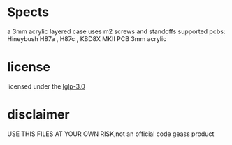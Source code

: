 # Spects
a 3mm acrylic layered case 
uses m2 screws and standoffs
supported pcbs: Hineybush H87a , H87c , KBD8X MKII PCB 
3mm acrylic
# license 
licensed under the [lglp-3.0](LICENSE)
# disclaimer
USE THIS FILES AT YOUR OWN RISK,not an official code geass product
